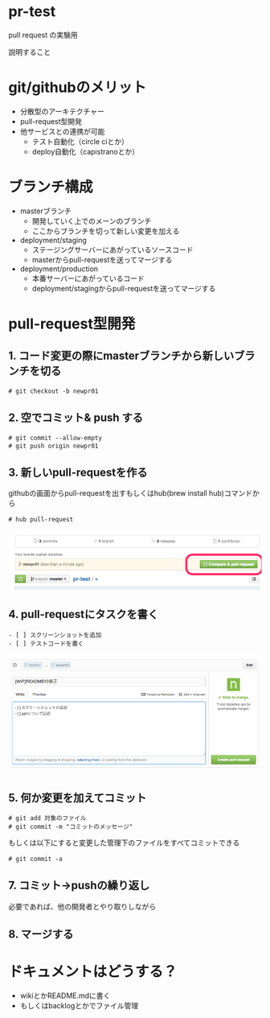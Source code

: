 pr-test
=======

pull request の実験用

説明すること
# git/githubのメリット
- 分散型のアーキテクチャー
- pull-request型開発
- 他サービスとの連携が可能
  - テスト自動化（circle ciとか）
  - deploy自動化（capistranoとか）

# ブランチ構成
- masterブランチ
  - 開発していく上でのメーンのブランチ
  - ここからブランチを切って新しい変更を加える
- deployment/staging
  - ステージングサーバーにあがっているソースコード
  - masterからpull-requestを送ってマージする
- deployment/production
  - 本番サーバーにあがっているコード
  - deployment/stagingからpull-requestを送ってマージする

# pull-request型開発
## 1. コード変更の際にmasterブランチから新しいブランチを切る
```
# git checkout -b newpr01
```
## 2. 空でコミット& push する
```
# git commit --allow-empty
# git push origin newpr01
```
## 3. 新しいpull-requestを作る
githubの画面からpull-requestを出すもしくはhub(brew install hub)コマンドから
```
# hub pull-request
```
![プルリクエストの作成](./create-pr.png)
## 4. pull-requestにタスクを書く
```
- [ ] スクリーンショットを追加
- [ ] テストコードを書く
```
![プルリクエストの作成](./create-pr-edit.png)
## 5. 何か変更を加えてコミット
```
# git add 対象のファイル
# git commit -m "コミットのメッセージ"
```
もしくは以下にすると変更した管理下のファイルをすべてコミットできる
```
# git commit -a
```
## 7. コミット→pushの繰り返し
必要であれば、他の開発者とやり取りしながら

## 8. マージする

  
# ドキュメントはどうする？
- wikiとかREADME.mdに書く
- もしくはbacklogとかでファイル管理
